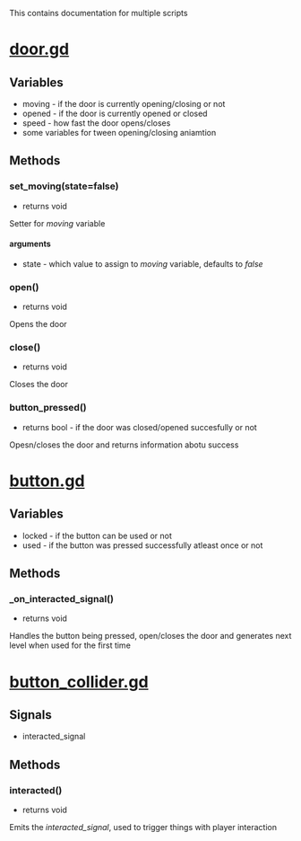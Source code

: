 This contains documentation for multiple scripts
# [door.gd](https://github.com/Astat7/fps-game/blob/main/code/door.gd)
## Variables
- moving - if the door is currently opening/closing or not
- opened - if the door is currently opened or closed
- speed - how fast the door opens/closes
- some variables for tween opening/closing aniamtion
## Methods
### set_moving(state=false)
- returns void

Setter for *moving* variable
#### arguments
- state - which value to assign to *moving* variable, defaults to *false*
### open()
- returns void

Opens the door
### close()
- returns void

Closes the door
### button_pressed()
- returns bool - if the door was closed/opened succesfully or not

Opesn/closes the door and returns information abotu success
# [button.gd](https://github.com/Astat7/fps-game/blob/main/code/button.gd)
## Variables
- locked - if the button can be used or not
- used - if the button was pressed successfully atleast once or not
## Methods
### _on_interacted_signal()
- returns void

Handles the button being pressed, open/closes the door and generates next level when used for the first time
# [button_collider.gd](https://github.com/Astat7/fps-game/blob/main/code/button_collider.gd)
## Signals
- interacted_signal
## Methods
### interacted()
- returns void

Emits the *interacted_signal*, used to trigger things with player interaction
